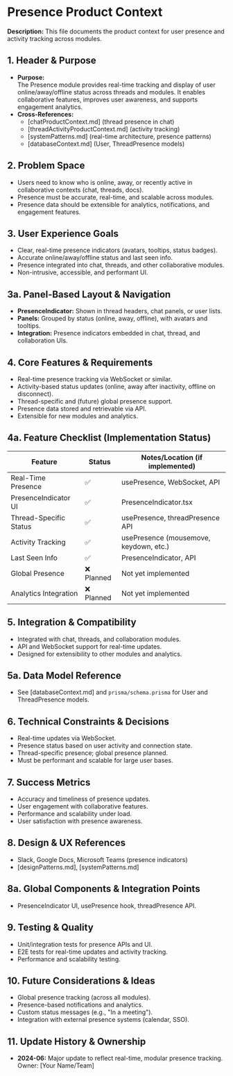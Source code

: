 <!--
Presence Product Context
See README for the modular context pattern.
-->

# Presence Product Context

**Description:**
This file documents the product context for user presence and activity tracking across modules.

## 1. Header & Purpose
- **Purpose:**  
  The Presence module provides real-time tracking and display of user online/away/offline status across threads and modules. It enables collaborative features, improves user awareness, and supports engagement analytics.
- **Cross-References:**  
  - [chatProductContext.md] (thread presence in chat)
  - [threadActivityProductContext.md] (activity tracking)
  - [systemPatterns.md] (real-time architecture, presence patterns)
  - [databaseContext.md] (User, ThreadPresence models)

## 2. Problem Space
- Users need to know who is online, away, or recently active in collaborative contexts (chat, threads, docs).
- Presence must be accurate, real-time, and scalable across modules.
- Presence data should be extensible for analytics, notifications, and engagement features.

## 3. User Experience Goals
- Clear, real-time presence indicators (avatars, tooltips, status badges).
- Accurate online/away/offline status and last seen info.
- Presence integrated into chat, threads, and other collaborative modules.
- Non-intrusive, accessible, and performant UI.

## 3a. Panel-Based Layout & Navigation
- **PresenceIndicator:** Shown in thread headers, chat panels, or user lists.
- **Panels:** Grouped by status (online, away, offline), with avatars and tooltips.
- **Integration:** Presence indicators embedded in chat, thread, and collaboration UIs.

## 4. Core Features & Requirements
- Real-time presence tracking via WebSocket or similar.
- Activity-based status updates (online, away after inactivity, offline on disconnect).
- Thread-specific and (future) global presence support.
- Presence data stored and retrievable via API.
- Extensible for new modules and analytics.

## 4a. Feature Checklist (Implementation Status)
| Feature                | Status      | Notes/Location (if implemented)      |
|------------------------|-------------|--------------------------------------|
| Real-Time Presence     | ✅          | usePresence, WebSocket, API          |
| PresenceIndicator UI   | ✅          | PresenceIndicator.tsx                |
| Thread-Specific Status | ✅          | usePresence, threadPresence API      |
| Activity Tracking      | ✅          | usePresence (mousemove, keydown, etc.)|
| Last Seen Info         | ✅          | PresenceIndicator, API               |
| Global Presence        | ❌ Planned  | Not yet implemented                  |
| Analytics Integration  | ❌ Planned  | Not yet implemented                  |

## 5. Integration & Compatibility
- Integrated with chat, threads, and collaboration modules.
- API and WebSocket support for real-time updates.
- Designed for extensibility to other modules and analytics.

## 5a. Data Model Reference
- See [databaseContext.md] and `prisma/schema.prisma` for User and ThreadPresence models.

## 6. Technical Constraints & Decisions
- Real-time updates via WebSocket.
- Presence status based on user activity and connection state.
- Thread-specific presence; global presence planned.
- Must be performant and scalable for large user bases.

## 7. Success Metrics
- Accuracy and timeliness of presence updates.
- User engagement with collaborative features.
- Performance and scalability under load.
- User satisfaction with presence awareness.

## 8. Design & UX References
- Slack, Google Docs, Microsoft Teams (presence indicators)
- [designPatterns.md], [systemPatterns.md]

## 8a. Global Components & Integration Points
- PresenceIndicator UI, usePresence hook, threadPresence API.

## 9. Testing & Quality
- Unit/integration tests for presence APIs and UI.
- E2E tests for real-time updates and activity tracking.
- Performance and scalability testing.

## 10. Future Considerations & Ideas
- Global presence tracking (across all modules).
- Presence-based notifications and analytics.
- Custom status messages (e.g., "In a meeting").
- Integration with external presence systems (calendar, SSO).

## 11. Update History & Ownership
- **2024-06:** Major update to reflect real-time, modular presence tracking.  
  Owner: [Your Name/Team]